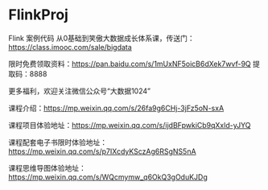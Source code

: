 # FlinkProj
Flink 案例代码
从0基础到笑傲大数据成长体系课，传送门：https://class.imooc.com/sale/bigdata

限时免费领取资料：https://pan.baidu.com/s/1mUxNF5oicB6dXek7wvf-9Q 
提取码：8888

更多福利，欢迎关注微信公众号“大数据1024”

课程介绍：https://mp.weixin.qq.com/s/26fa9g6CHj-3jFz5oN-sxA

课程项目体验地址：https://mp.weixin.qq.com/s/ijdBFpwkiCb9qXxld-yJYQ

课程配套电子书限时体验地址：https://mp.weixin.qq.com/s/p7IXcdyKSczAg6RSgNS5nA

课程思维导图体验地址：https://mp.weixin.qq.com/s/WQcmymw_q6OkQ3gOduKJDg
